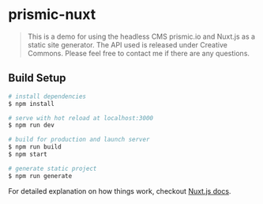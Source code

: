 # prismic-nuxt

> This is a demo for using the headless CMS prismic.io and Nuxt.js as a static site generator.
> The API used is released under Creative Commons.
> Please feel free to contact me if there are any questions.

## Build Setup

``` bash
# install dependencies
$ npm install

# serve with hot reload at localhost:3000
$ npm run dev

# build for production and launch server
$ npm run build
$ npm start

# generate static project
$ npm run generate
```

For detailed explanation on how things work, checkout [Nuxt.js docs](https://nuxtjs.org).
